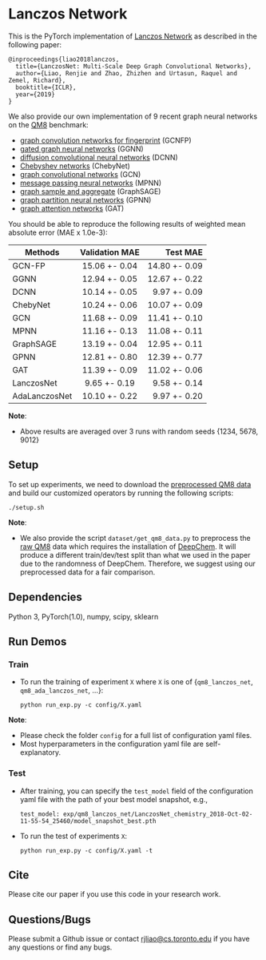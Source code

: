 # Lanczos Network
This is the PyTorch implementation of [Lanczos Network](https://openreview.net/pdf?id=BkedznAqKQ) as described in the following paper:

```
@inproceedings{liao2018lanczos,
  title={LanczosNet: Multi-Scale Deep Graph Convolutional Networks},
  author={Liao, Renjie and Zhao, Zhizhen and Urtasun, Raquel and Zemel, Richard},
  booktitle={ICLR},
  year={2019}
}
```

We also provide our own implementation of 9 recent graph neural networks on the [QM8](https://arxiv.org/pdf/1504.01966.pdf) benchmark: 

* [graph convolution networks for fingerprint](https://papers.nips.cc/paper/5954-convolutional-networks-on-graphs-for-learning-molecular-fingerprints.pdf) (GCNFP)
* [gated graph neural networks](https://arxiv.org/pdf/1511.05493.pdf) (GGNN)
* [diffusion convolutional neural networks](https://arxiv.org/pdf/1511.02136.pdf) (DCNN) 
* [Chebyshev networks](https://papers.nips.cc/paper/6081-convolutional-neural-networks-on-graphs-with-fast-localized-spectral-filtering.pdf) (ChebyNet)
* [graph convolutional networks](https://arxiv.org/pdf/1609.02907.pdf) (GCN)
* [message passing neural networks](https://arxiv.org/pdf/1704.01212.pdf) (MPNN)
* [graph sample and aggregate](https://www-cs-faculty.stanford.edu/people/jure/pubs/graphsage-nips17.pdf) (GraphSAGE)
* [graph partition neural networks](https://arxiv.org/pdf/1803.06272.pdf) (GPNN)
* [graph attention networks](https://arxiv.org/pdf/1710.10903.pdf) (GAT)

You should be able to reproduce the following results of weighted mean absolute error (MAE x 1.0e-3):

| Methods       | Validation MAE |    Test MAE   |
| ------------- |:--------------:| -------------:|
| GCN-FP        | 15.06 +- 0.04  | 14.80 +- 0.09 |
| GGNN          | 12.94 +- 0.05  | 12.67 +- 0.22 |
| DCNN          | 10.14 +- 0.05  |  9.97 +- 0.09 |
| ChebyNet      | 10.24 +- 0.06  | 10.07 +- 0.09 |
| GCN           | 11.68 +- 0.09  | 11.41 +- 0.10 |
| MPNN          | 11.16 +- 0.13  | 11.08 +- 0.11 |
| GraphSAGE     | 13.19 +- 0.04  | 12.95 +- 0.11 |
| GPNN          | 12.81 +- 0.80  | 12.39 +- 0.77 |
| GAT           | 11.39 +- 0.09  | 11.02 +- 0.06 |
| LanczosNet    |  9.65 +- 0.19  |  9.58 +- 0.14 |
| AdaLanczosNet | 10.10 +- 0.22  |  9.97 +- 0.20 |

**Note**:

* Above results are averaged over 3 runs with random seeds {1234, 5678, 9012}

## Setup
To set up experiments, we need to download the [preprocessed QM8 data](http://www.cs.toronto.edu/~rjliao/data/qm8.zip) and build our customized operators by running the following scripts:

```
./setup.sh
```

**Note**:

* We also provide the script ```dataset/get_qm8_data.py``` to preprocess the [raw QM8](http://quantum-machine.org/datasets/) data which requires the installation of [DeepChem](https://github.com/deepchem/deepchem). 
It will produce a different train/dev/test split than what we used in the paper due to the randomness of DeepChem.
Therefore, we suggest using our preprocessed data for a fair comparison.


## Dependencies
Python 3, PyTorch(1.0), numpy, scipy, sklearn


## Run Demos

### Train
* To run the training of experiment ```X``` where ```X``` is one of {```qm8_lanczos_net```, ```qm8_ada_lanczos_net```, ...}:

  ```python run_exp.py -c config/X.yaml```
  

**Note**:

* Please check the folder ```config``` for a full list of configuration yaml files.
* Most hyperparameters in the configuration yaml file are self-explanatory.

### Test

* After training, you can specify the ```test_model``` field of the configuration yaml file with the path of your best model snapshot, e.g.,

  ```test_model: exp/qm8_lanczos_net/LanczosNet_chemistry_2018-Oct-02-11-55-54_25460/model_snapshot_best.pth```	

* To run the test of experiments ```X```:

  ```python run_exp.py -c config/X.yaml -t```


## Cite
Please cite our paper if you use this code in your research work.

## Questions/Bugs
Please submit a Github issue or contact rjliao@cs.toronto.edu if you have any questions or find any bugs.
